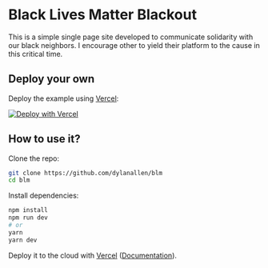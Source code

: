 # Black Lives Matter Blackout

This is a simple single page site developed to communicate solidarity with our black neighbors. I encourage other to yield their platform to the cause in this critical time.

## Deploy your own

Deploy the example using [Vercel](https://vercel.com):

[![Deploy with Vercel](https://vercel.com/button)](https://vercel.com/import/project?template=https://github.com/dylanallen/blm)

## How to use it?

Clone the repo:
```bash 
git clone https://github.com/dylanallen/blm
cd blm
```
Install dependencies:
```bash
npm install
npm run dev
# or
yarn
yarn dev
```

Deploy it to the cloud with [Vercel](https://vercel.com/import?filter=next.js&utm_source=github&utm_medium=readme&utm_campaign=next-example) ([Documentation](https://nextjs.org/docs/deployment)).

